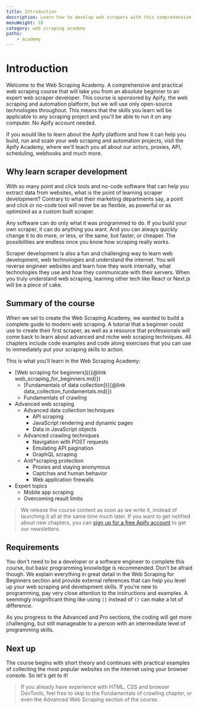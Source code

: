 ```yaml
---
title: Introduction
description: Learn how to develop web scrapers with this comprehensive and practical course. From beginner to expert.
menuWeight: 18
category: web scraping academy
paths:
    - academy
---
```


# [](#introduction) Introduction

Welcome to the Web Scraping Academy. A comprehensive and practical web scraping course that will take you from an absolute beginner to an expert web scraper developer. This course is sponsored by Apify, the web scraping and automation platform, but we will use only open-source technologies throughout. This means that the skills you learn will be applicable to any scraping project and you'll be able to run it on any computer. No Apify account needed.

If you would like to learn about the Apify platform and how it can help you build, run and scale your web scraping and automation projects, visit the Apify Academy, where we'll teach you all about our actors, proxies, API, scheduling, webhooks and much more.

## [](#why-learn) Why learn scraper development

With so many point and click tools and no-code software that can help you extract data from websites, what is the point of learning scraper development? Contrary to what their marketing departments say, a point and click or no-code tool will never be as flexible, as powerful or as optimized as a custom built scraper.

Any software can do only what it was programmed to do. If you build your own scraper, it can do anything you want. And you can always quickly change it to do more, or less, or the same, but faster, or cheaper. The possibilities are endless once you know how scraping really works.

Scraper development is also a fun and challenging way to learn web development, web technologies and understand the internet. You will reverse engineer websites and learn how they work internally, what technologies they use and how they communicate with their servers. When you truly understand web scraping, learning other tech like React or Next.js will be a piece of cake.

## [](#summary) Summary of the course

When we set to create the Web Scraping Academy, we wanted to build a complete guide to modern web scraping. A tutorial that a beginner could use to create their first scraper, as well as a resource that professionals will come back to learn about advanced and niche web scraping techniques. All chapters include code examples and code along exercises that you can use to immediately put your scraping skills to action.

This is what you'll learn in the Web Scraping Academy:

* [Web scraping for beginners]({{@link web_scraping_for_beginners.md}})
  * [Fundamentals of data collection]({{@link data_collection_fundamentals.md}})
  * Fundamentals of crawling
* Advanced web scraping
  * Advanced data collection techniques
    * API scraping
    * JavaScript rendering and dynamic pages
    * Data in JavaScript objects
  * Advanced crawling techniques
    * Navigation with POST requests
    * Emulating API pagination
    * GraphQL scraping
  * Anti*scraping protection
    * Proxies and staying anonymous
    * Captchas and human behavior
    * Web application firewalls
* Expert topics
  * Mobile app scraping
  * Overcoming result limits

> We release the course content as soon as we write it, instead of launching it all at the same time much later. If you want to get notified about new chapters, you can [sign up for a free Apify account](https://apify.com/sign-up) to get our newsletters.

## [](#requirements) Requirements

You don't need to be a developer or a software engineer to complete this course, but basic programming knowledge is recommended. Don't be afraid though. We explain everything in great detail in the Web Scraping for Beginners section and provide external references that can help you level up your web scraping and development skills. If you're new to programming, pay very close attention to the instructions and examples. A seemingly insignificant thing like using `[]` instead of `()` can make a lot of difference.

As you progress to the Advanced and Pro sections, the coding will get more challenging, but still manageable to a person with an intermediate level of programming skills.

## [](#next) Next up

The course begins with short theory and continues with practical examples of collecting the most popular websites on the internet using your browser console. So let's get to it!

> If you already have experience with HTML, CSS and browser DevTools, feel free to skip to the Fundamentals of crawling chapter, or even the Advanced Web Scraping section of the course.
